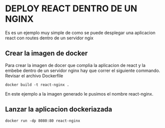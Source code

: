 # DEPLOY REACT DENTRO DE UN NGINX

Es es un ejemplo muy simple de como se puede desplegar una aplicacion react con routes dentro de un servidor ngix

## Crear la imagen de docker
Para crear la imagen de docer que complia la aplicacion de react y la embebe dentro de un servidor nginx hay que correr el siguiente commando. Revisar el archivo Dockerfile 
```
docker build -t react-nginx .
```

En este ejemplo a la imagen generado le pusimos el nombre react-nginx.



## Lanzar la aplicacion dockeriazada

```
docker run -dp 8080:80 react-nginx
```
